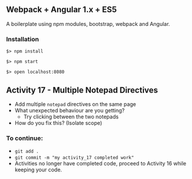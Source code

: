 ## Webpack + Angular 1.x + ES5

A boilerplate using npm modules, bootstrap, webpack and Angular.

### Installation

`$> npm install`

`$> npm start`

`$> open localhost:8080`

## Activity 17 - Multiple Notepad Directives

* Add multiple `notepad` directives on the same page
* What unexpected behaviour are you getting?
  * Try clicking between the two notepads
* How do you fix this? (Isolate scope)

### To continue:

* `git add .`
* `git commit -m "my activity_17 completed work"`
* Activities no longer have completed code, proceed to Activity 16 while keeping your code.



